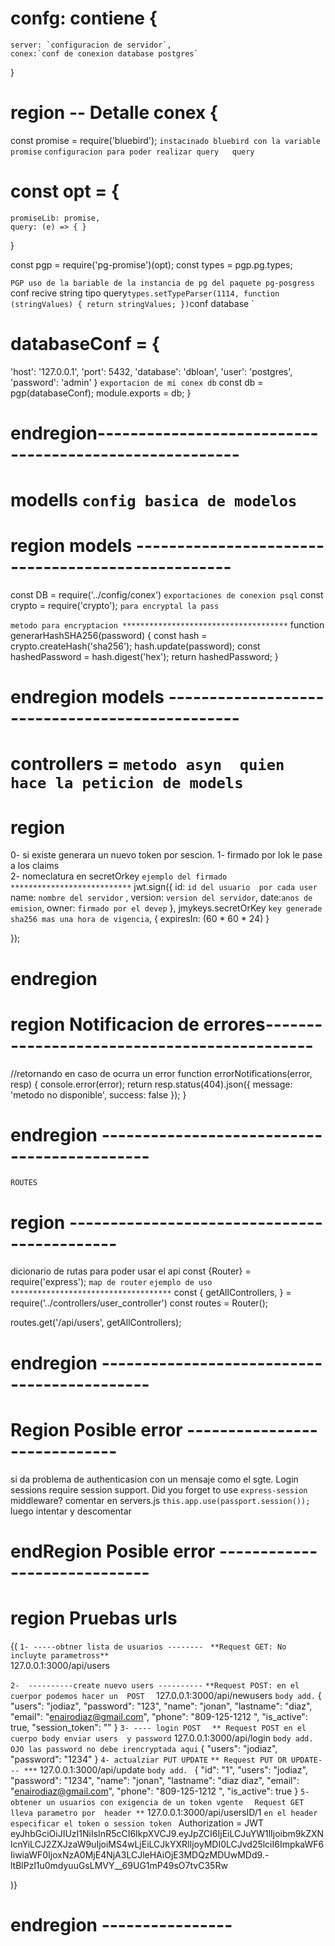 # confg: contiene {
    server: `configuracion de servidor`,
    conex:`conf de conexion database postgres`
}

# region -- Detalle conex {

const promise = require('bluebird'); `instacinado bluebird con la variable promise`
`configuracion para poder realizar query   query  `
# const opt = {
    promiseLib: promise,
    query: (e) => { }
}

const pgp = require('pg-promise')(opt);
const types = pgp.pg.types;

`PGP uso de la bariable de la instancia de pg del paquete pg-posgress
`conf recive string tipo query`
types.setTypeParser(1114, function (stringValues) {
    return stringValues;
})
`conf database `
# databaseConf = {
'host': '127.0.0.1',
    'port': 5432,
    'database': 'dbloan',
    'user': 'postgres',
    'password': 'admin'
}
`exportacion de mi conex db`
const db = pgp(databaseConf);
module.exports = db;
}
# endregion-------------------------------------------------------

# modells `config basica de modelos ` 
# region models --------------------------------------------------
const  DB = require('../config/conex') `exportaciones de conexion psql`
const crypto = require('crypto'); `para encryptal la pass`

`metodo para encryptacion *************************************`
function generarHashSHA256(password) {
    const hash = crypto.createHash('sha256');
    hash.update(password);
    const hashedPassword = hash.digest('hex');
    return hashedPassword;
  }
# endregion models -----------------------------------------------


# controllers = `metodo asyn  quien hace la peticion de models`

# region 
0- si existe generara un nuevo token por sescion.
1- firmado por lok le pase a los claims  
2- nomeclatura en secretOrkey
`ejemplo del firmado ***************************`
jwt.sign({
    id: `id del usuario  por cada user`
        name: `nombre del servidor` ,
        version: `version del servidor`,
        date:`anos de emision`,
        owner: `firmado por el devep` 
    }, jmykeys.secretOrKey `key generade sha256 mas una hora de vigencia`,
        {
            expiresIn: (60 * 60 * 24)
        }
 
});
# endregion
# region  Notificacion de errores--------------------------------------------
//retornando  en caso de ocurra un error
function errorNotifications(error, resp) {
    console.error(error);
    return resp.status(404).json({
        message: 'metodo no disponible',
        success: false
    });
}
# endregion --------------------------------------------

`ROUTES `
# region --------------------------------------------
dicionario  de rutas para poder usar el api
const {Router} = require('express'); `map de router`
`ejemplo de uso ************************************`
const {
    getAllControllers,
    } = require('../controllers/user_controller')
const routes = Router();

routes.get('/api/users', getAllControllers);
# endregion --------------------------------------------


# Region Posible error -----------------------------
si da problema de authenticasion con un mensaje como el sgte.
Login sessions require session support. Did you forget to use `express-session` middleware?
comentar en servers.js
` this.app.use(passport.session()); `
luego intentar y descomentar
# endRegion Posible error -----------------------------


# region Pruebas urls
{(
 `1- -----obtner lista de usuarios -------- ` 
    `**Request GET: No incluyte parametross**`   
    127.0.0.1:3000/api/users 

 `2-  ----------create nuevo users ----------`
    `**Request POST: en el cuerpor podemos hacer un  POST  `
        127.0.0.1:3000/api/newusers 
`body add.`
  {
    "users": "jodiaz",
    "password": "123",
    "name": "jonan",
    "lastname": "diaz",
    "email": "enairodiaz@gmail.com",
    "phone": "809-125-1212 ",
    "is_active": true,
    "session_token": ""
  }
  `3- ---- login POST  `
    `** Request POST en el cuerpo body enviar users  y password`
    127.0.0.1:3000/api/login
      `body add. OJO las password no debe irencryptada aqui`
     {
     "users": "jodiaz",
    "password": "1234"
  }
  `4- actualziar PUT UPDATE`
   `** Request PUT OR UPDATE--- ***`
   127.0.0.1:3000/api/update
   `body add. `
   {
    "id": "1",
    "users": "jodiaz",
    "password": "1234",
    "name": "jonan",
    "lastname": "diaz diaz",
    "email": "enairodiaz@gmail.com",
    "phone": "809-125-1212 ",
    "is_active": true
  }
    `5- obtener un usuarios con exigencia de un token vgente `
    ` Request GET  lleva parametro por  header **`
   127.0.0.1:3000/api/usersID/1
   `en el header especificar el token o session token `
   Authorization  = JWT eyJhbGciOiJIUzI1NiIsInR5cCI6IkpXVCJ9.eyJpZCI6IjEiLCJuYW1lIjoibm9kZXNlcnYiLCJ2ZXJzaW9uIjoiMS4wLjEiLCJkYXRlIjoyMDI0LCJvd25lciI6ImpkaWF6IiwiaWF0IjoxNzA0MjE4NjA3LCJleHAiOjE3MDQzMDUwMDd9.-ltBlPzl1u0mdyuuGsLMVY__69UG1mP49sO7tvC35Rw

)}
#  endregion ---------------- 